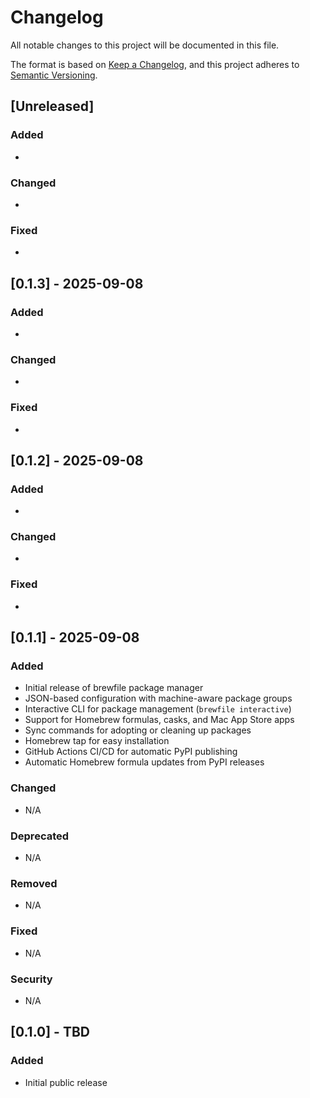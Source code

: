 # Changelog

All notable changes to this project will be documented in this file.

The format is based on [Keep a Changelog](https://keepachangelog.com/en/1.0.0/),
and this project adheres to [Semantic Versioning](https://semver.org/spec/v2.0.0.html).

## [Unreleased]

### Added
- 

### Changed
- 

### Fixed
- 

## [0.1.3] - 2025-09-08

### Added
- 

### Changed
- 

### Fixed
- 

## [0.1.2] - 2025-09-08

### Added
- 

### Changed
- 

### Fixed
- 

## [0.1.1] - 2025-09-08

### Added

- Initial release of brewfile package manager
- JSON-based configuration with machine-aware package groups
- Interactive CLI for package management (`brewfile interactive`)
- Support for Homebrew formulas, casks, and Mac App Store apps
- Sync commands for adopting or cleaning up packages
- Homebrew tap for easy installation
- GitHub Actions CI/CD for automatic PyPI publishing
- Automatic Homebrew formula updates from PyPI releases

### Changed

- N/A

### Deprecated

- N/A

### Removed

- N/A

### Fixed

- N/A

### Security

- N/A

## [0.1.0] - TBD

### Added

- Initial public release
